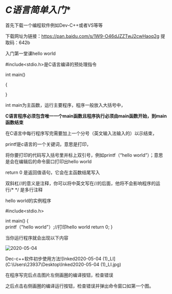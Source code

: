 # *C语言简单入门**

首先下载一个编程软件例如Dev-C++或者VS等等

下载网址为链接：https://pan.baidu.com/s/1W9-O46dJZZTwJ2cwHaoq2g 
             提取码：642b

入门第一堂课hello world

#include<stdio.h>是C语言编译的预处理指令

 int main() 

{

}

int main为主函数，运行主要程序，程序一般放入大括号中，

**C语言程序必须包含唯一一个main函数且程序执行必须由main函数开始，到main函数结束**

在C语言中每行程序写完需要加上一个分号（英文输入法输入的）以示结束，

printf是c语言的一个关键词，意思是打印，

将你要打印的代码写入括号里并标上双引号，例如printf（“hello world”）；意思是会在编辑后的命令窗口打印出hello world

return 0 是返回值语句，它会在主函数结尾写入

双斜杠//的意义是注释，你可以将中英文写在//的后面，他将不会影响程序的运行/*     */ 是多行注释

hello world的实例程序

#include<stdio.h>

 int main() 
{        
       printf（"hello world"）;//打印hello world
       return 0;
}

当你运行程序就会出现以下内容

![2020-05-04](C:\Users\23937\Desktop\2020-05-04.png)

Dec-c++软件初步使用方法![Inked2020-05-04 (1)_LI](C:\Users\23937\Desktop\Inked2020-05-04 (1)_LI.jpg)

在程序写完后点击图片左侧画圈的编译按钮，检查错误

之后点击右侧画圈的编译运行按钮，检查错误并弹出命令窗口如第一个图。
